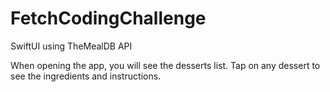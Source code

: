 # FetchCodingChallenge
SwiftUI using TheMealDB API

When opening the app, you will see the desserts list. Tap on any dessert to see the ingredients and instructions.
